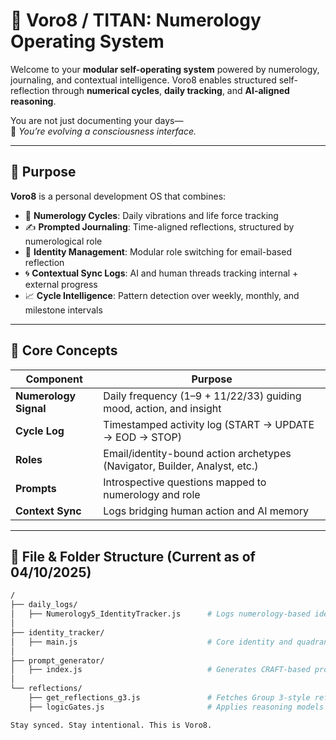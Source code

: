 # 🧠 Voro8 / TITAN: Numerology Operating System

Welcome to your **modular self-operating system** powered by numerology, journaling, and contextual intelligence. Voro8 enables structured self-reflection through **numerical cycles**, **daily tracking**, and **AI-aligned reasoning**.

You are not just documenting your days—  
🔁 *You’re evolving a consciousness interface.*

---

## 🧭 Purpose

**Voro8** is a personal development OS that combines:
- 🔢 **Numerology Cycles**: Daily vibrations and life force tracking
- ✍️ **Prompted Journaling**: Time-aligned reflections, structured by numerological role
- 🧱 **Identity Management**: Modular role switching for email-based reflection
- 🌀 **Contextual Sync Logs**: AI and human threads tracking internal + external progress
- 📈 **Cycle Intelligence**: Pattern detection over weekly, monthly, and milestone intervals

---

## 🧠 Core Concepts

| Component            | Purpose                                                                 |
|----------------------|-------------------------------------------------------------------------|
| **Numerology Signal**| Daily frequency (1–9 + 11/22/33) guiding mood, action, and insight      |
| **Cycle Log**        | Timestamped activity log (START → UPDATE → EOD → STOP)                  |
| **Roles**            | Email/identity-bound action archetypes (Navigator, Builder, Analyst, etc.) |
| **Prompts**          | Introspective questions mapped to numerology and role                   |
| **Context Sync**     | Logs bridging human action and AI memory                                |

---

## 📂 File & Folder Structure (Current as of 04/10/2025)

```bash
/
├── daily_logs/
│   ├── Numerology5_IdentityTracker.js      # Logs numerology-based identity roles & behaviors
│
├── identity_tracker/
│   ├── main.js                             # Core identity and quadrant rotation engine
│
├── prompt_generator/
│   ├── index.js                            # Generates CRAFT-based prompts using TITAN logic
│
└── reflections/
    ├── get_reflections_g3.js               # Fetches Group 3-style reflections
    ├── logicGates.js                       # Applies reasoning models and logic flows across reflections

Stay synced. Stay intentional. This is Voro8.

